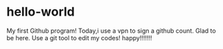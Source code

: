 # hello-world
My first Github program!
Today,i use a vpn to sign a github count.
Glad to be here.
Use a git tool to edit my codes!
happy!!!!!!!
